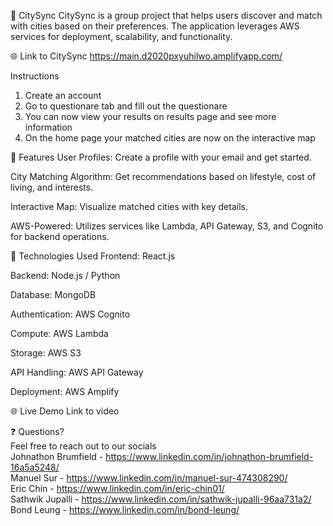 🌆 CitySync
CitySync is a group project that helps users discover and match with cities based on their preferences. The application leverages AWS services for deployment, scalability, and functionality.

🌐 Link to CitySync
https://main.d2020pxyuhilwo.amplifyapp.com/

Instructions 
1. Create an account
2. Go to questionare tab and fill out the questionare
3. You can now view your results on results page and see more information
4. On the home page your matched cities are now on the interactive map

🚀 Features
User Profiles: Create a profile with your email and get started. 

City Matching Algorithm: Get recommendations based on lifestyle, cost of living, and interests.

Interactive Map: Visualize matched cities with key details.

AWS-Powered: Utilizes services like Lambda, API Gateway, S3, and Cognito for backend operations.

🔧 Technologies Used
Frontend: React.js 

Backend: Node.js / Python 

Database: MongoDB

Authentication: AWS Cognito

Compute: AWS Lambda

Storage: AWS S3

API Handling: AWS API Gateway

Deployment: AWS Amplify 

🌐 Live Demo
Link to video

❓ Questions?   
Feel free to reach out to our socials    
Johnathon Brumfield - https://www.linkedin.com/in/johnathon-brumfield-16a5a5248/   
Manuel Sur - https://www.linkedin.com/in/manuel-sur-474308290/  
Eric Chin - https://www.linkedin.com/in/eric-chin01/  
Sathwik Jupalli - https://www.linkedin.com/in/sathwik-jupalli-96aa731a2/  
Bond Leung - https://www.linkedin.com/in/bond-leung/  
 
